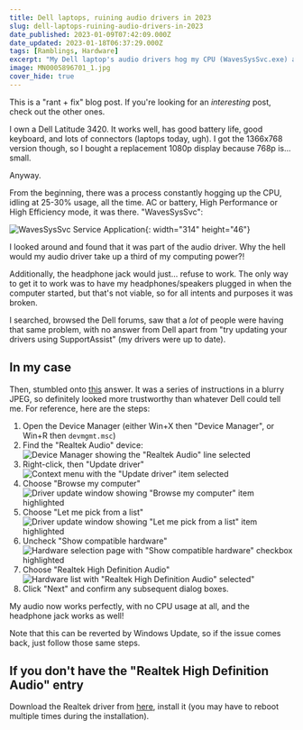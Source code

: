 ```yaml
---
title: Dell laptops, ruining audio drivers in 2023
slug: dell-laptops-ruining-audio-drivers-in-2023
date_published: 2023-01-09T07:42:09.000Z
date_updated: 2023-01-18T06:37:29.000Z
tags: [Ramblings, Hardware]
excerpt: "My Dell laptop's audio drivers hog my CPU (WavesSysSvc.exe) and break my headphone jack. Here's how to fix it by restoring the basic HDA drivers."
image: MN0005896701_1.jpg
cover_hide: true
---
```


This is a "rant + fix" blog post. If you're looking for an _interesting_ post, check out the other ones.

I own a Dell Latitude 3420. It works well, has good battery life, good keyboard, and lots of connectors (laptops today, ugh). I got the 1366x768 version though, so I bought a replacement 1080p display because 768p is... small.

Anyway.

From the beginning, there was a process constantly hogging up the CPU, idling at 25-30% usage, all the time. AC or battery, High Performance or High Efficiency mode, it was there. "WavesSysSvc":

![WavesSysSvc Service Application](image.png){: width="314" height="46"}

I looked around and found that it was part of the audio driver. Why the hell would my audio driver take up a third of my computing power?!

Additionally, the headphone jack would just... refuse to work. The only way to get it to work was to have my headphones/speakers plugged in when the computer started, but that's not viable, so for all intents and purposes it was broken.

I searched, browsed the Dell forums, saw that a _lot_ of people were having that same problem, with no answer from Dell apart from "try updating your drivers using SupportAssist" (my drivers were up to date).

## In my case

Then, stumbled onto [this](https://www.dell.com/community/Inspiron/WavesMaxxAudio-is-using-CRAZY-CPU-percentage-contantly/m-p/8166613/highlight/true#M140943) answer. It was a series of instructions in a blurry JPEG, so definitely looked more trustworthy than whatever Dell could tell me. For reference, here are the steps:

1.  Open the Device Manager (either Win+X then "Device Manager", or Win+R then `devmgmt.msc`)
2.  Find the "Realtek Audio" device:  
    ![Device Manager showing the "Realtek Audio" line selected](mmc_xZSOg6t4aj.png)
3.  Right-click, then "Update driver"  
    ![Context menu with the "Update driver" item selected](chrome_fAOs2ccgmc.png)
4.  Choose "Browse my computer"  
    ![Driver update window showing "Browse my computer" item highlighted](mmc_GE3o8Hcquj.png)
5.  Choose "Let me pick from a list"  
    ![Driver update window showing "Let me pick from a list" item highlighted](mmc_UeVQEN6o79.png)
6.  Uncheck "Show compatible hardware"  
    ![Hardware selection page with "Show compatible hardware" checkbox highlighted](mmc_uL3ZnrELN2.png)
7.  Choose "Realtek High Definition Audio"  
    ![Hardware list with "Realtek High Definition Audio" selected"](mmc_jjuFqaNIOd.png)
8.  Click "Next" and confirm any subsequent dialog boxes.

My audio now works perfectly, with no CPU usage at all, and the headphone jack works as well!

Note that this can be reverted by Windows Update, so if the issue comes back, just follow those same steps.

## If you don't have the "Realtek High Definition Audio" entry

Download the Realtek driver from [here](https://www.touslesdrivers.com/index.php?v_page=23&v_code=57969), install it (you may have to reboot multiple times during the installation).
